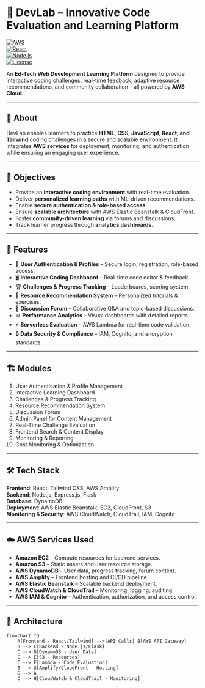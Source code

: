 # 🚀 DevLab – Innovative Code Evaluation and Learning Platform  

[![AWS](https://img.shields.io/badge/Cloud-AWS-orange?logo=amazon-aws)](https://aws.amazon.com/)  
[![React](https://img.shields.io/badge/Frontend-React-blue?logo=react)](https://reactjs.org/)  
[![Node.js](https://img.shields.io/badge/Backend-Node.js-green?logo=node.js)](https://nodejs.org/)  
[![License](https://img.shields.io/badge/License-MIT-lightgrey)](LICENSE)  

An **Ed-Tech Web Development Learning Platform** designed to provide interactive coding challenges, real-time feedback, adaptive resource recommendations, and community collaboration – all powered by **AWS Cloud**.  

---

## 📖 About  
DevLab enables learners to practice **HTML, CSS, JavaScript, React, and Tailwind** coding challenges in a secure and scalable environment. It integrates **AWS services** for deployment, monitoring, and authentication while ensuring an engaging user experience.  

---

## 🎯 Objectives  
- Provide an **interactive coding environment** with real-time evaluation.  
- Deliver **personalized learning paths** with ML-driven recommendations.  
- Enable **secure authentication & role-based access**.  
- Ensure **scalable architecture** with AWS Elastic Beanstalk & CloudFront.  
- Foster **community-driven learning** via forums and discussions.  
- Track learner progress through **analytics dashboards**.  

---

## 🔑 Features  
- 👤 **User Authentication & Profiles** – Secure login, registration, role-based access.  
- 🖥 **Interactive Coding Dashboard** – Real-time code editor & feedback.  
- 🏆 **Challenges & Progress Tracking** – Leaderboards, scoring system.  
- 🎯 **Resource Recommendation System** – Personalized tutorials & exercises.  
- 💬 **Discussion Forum** – Collaborative Q&A and topic-based discussions.  
- 📊 **Performance Analytics** – Visual dashboards with detailed reports.  
- ⚡ **Serverless Evaluation** – AWS Lambda for real-time code validation.  
- 🔒 **Data Security & Compliance** – IAM, Cognito, and encryption standards.  

---

## 🏗️ Modules  
1. User Authentication & Profile Management  
2. Interactive Learning Dashboard  
3. Challenges & Progress Tracking  
4. Resource Recommendation System  
5. Discussion Forum  
6. Admin Panel for Content Management  
7. Real-Time Challenge Evaluation  
8. Frontend Search & Content Display  
9. Monitoring & Reporting  
10. Cost Monitoring & Optimization  

---

## 🛠️ Tech Stack  
**Frontend**: React, Tailwind CSS, AWS Amplify  
**Backend**: Node.js, Express.js, Flask  
**Database**: DynamoDB  
**Deployment**: AWS Elastic Beanstalk, EC2, CloudFront, S3  
**Monitoring & Security**: AWS CloudWatch, CloudTrail, IAM, Cognito  

---

## ☁️ AWS Services Used  
- **Amazon EC2** – Compute resources for backend services.  
- **Amazon S3** – Static assets and user resource storage.  
- **AWS DynamoDB** – User data, progress tracking, forum content.  
- **AWS Amplify** – Frontend hosting and CI/CD pipeline.  
- **AWS Elastic Beanstalk** – Scalable backend deployment.  
- **AWS CloudWatch & CloudTrail** – Monitoring, logging, auditing.  
- **AWS IAM & Cognito** – Authentication, authorization, and access control.  

---

## 📐 Architecture  
```mermaid
flowchart TD
    A[Frontend - React/Tailwind] -->|API Calls| B[AWS API Gateway]
    B --> C[Backend - Node.js/Flask]
    C --> D[DynamoDB - User Data]
    C --> E[S3 - Resources]
    C --> F[Lambda - Code Evaluation]
    B --> G[Amplify/CloudFront - Hosting]
    G --> A
    C --> H[CloudWatch & CloudTrail - Monitoring]
